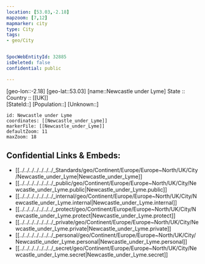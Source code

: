 ```yaml
---
location: [53.03,-2.18] 
mapzoom: [7,12] 
mapmarker: city 
type: City
tags:
- geo/City


SpocWebEntityId: 32885
isDeleted: false
confidential: public

---
```

[geo-lon::-2.18] 
[geo-lat::53.03] 
[name::Newcastle under Lyme] 
State ::  
Country :: [[UK]]  
[StateId::] 
[Population::] 
[Unknown::] 


```leaflet
id: Newcastle under Lyme
coordinates: [[Newcastle_under_Lyme]] 
markerFile: [[Newcastle_under_Lyme]] 
defaultZoom: 11 
maxZoom: 18
```


## Confidential Links & Embeds: 
- [[../../../../../../../_Standards/geo/Continent/Europe/Europe~North/UK/City/Newcastle_under_Lyme|Newcastle_under_Lyme]] 
- [[../../../../../../../_public/geo/Continent/Europe/Europe~North/UK/City/Newcastle_under_Lyme.public|Newcastle_under_Lyme.public]] 
- [[../../../../../../../_internal/geo/Continent/Europe/Europe~North/UK/City/Newcastle_under_Lyme.internal|Newcastle_under_Lyme.internal]] 
- [[../../../../../../../_protect/geo/Continent/Europe/Europe~North/UK/City/Newcastle_under_Lyme.protect|Newcastle_under_Lyme.protect]] 
- [[../../../../../../../_private/geo/Continent/Europe/Europe~North/UK/City/Newcastle_under_Lyme.private|Newcastle_under_Lyme.private]] 
- [[../../../../../../../_personal/geo/Continent/Europe/Europe~North/UK/City/Newcastle_under_Lyme.personal|Newcastle_under_Lyme.personal]] 
- [[../../../../../../../_secret/geo/Continent/Europe/Europe~North/UK/City/Newcastle_under_Lyme.secret|Newcastle_under_Lyme.secret]] 
